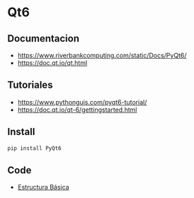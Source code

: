 # Qt6

## Documentacion
- https://www.riverbankcomputing.com/static/Docs/PyQt6/
- https://doc.qt.io/qt.html

## Tutoriales
- https://www.pythonguis.com/pyqt6-tutorial/
- https://doc.qt.io/qt-6/gettingstarted.html

## Install
```bash
pip install PyQt6
```

## Code
- [Estructura Básica](basico.md)
